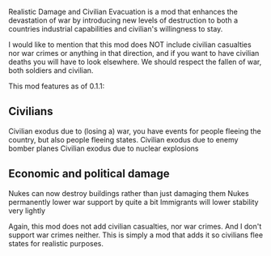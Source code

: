 Realistic Damage and Civilian Evacuation is a mod that enhances the devastation of war by introducing new levels of destruction to both a countries industrial capabilities and civilian's willingness to stay.

I would like to mention that this mod does NOT include civilian casualties nor war crimes or anything in that direction, and if you want to have civilian deaths you will have to look elsewhere.
We should respect the fallen of war, both soldiers and civilian.

This mod features as of 0.1.1:
## Civilians
Civilian exodus due to (losing a) war, you have events for people fleeing the country, but also people fleeing states.
Civilian exodus due to enemy bomber planes
Civilian exodus due to nuclear explosions
## Economic and political damage
Nukes can now destroy buildings rather than just damaging them
Nukes permanently lower war support by quite a bit
Immigrants will lower stability very lightly

Again, this mod does not add civilian casualties, nor war crimes. And I don't support war crimes neither. This is simply a mod that adds it so civilians flee states for realistic purposes.
